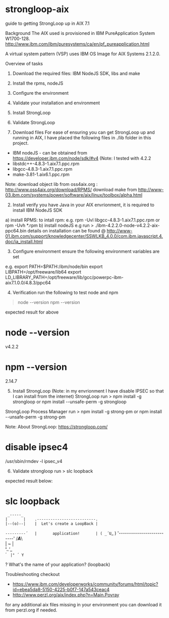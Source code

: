 # strongloop-aix
guide to getting StrongLoop up in AIX 7.1

Background
The AIX used is provisioned in IBM PureApplication System W1700-128.
http://www.ibm.com/ibm/puresystems/ca/en/pf_pureapplication.html

A virtual system pattern (VSP) uses IBM OS Image for AIX Systems  2.1.2.0.

Overview of tasks
1. Download the required files: IBM NodeJS SDK, libs and make
2. Install the rpms, nodeJS
3. Configure the environment
4. Validate your installation and environment
5. Install StrongLoop
6. Validate StrongLoop

1. Download files
For ease of ensuring you can get StrongLoop up and running in AIX, I have placed the following files in ./lib folder in this project.
- IBM nodeJS - can be obtained from https://developer.ibm.com/node/sdk/#v4 (Note: I tested with 4.2.2
- libstdc++-4.8.3-1.aix7.1.ppc.rpm
- libgcc-4.8.3-1.aix7.1.ppc.rpm
- make-3.81-1.aix6.1.ppc.rpm

Note:
download object lib from oss4aix.org : http://www.oss4aix.org/download/RPMS/
download make from http://www-03.ibm.com/systems/power/software/aix/linux/toolbox/alpha.html

2. Install 
verify you have Java in your AIX envrionment, it is required to install IBM NodeJS SDK

a) install RPMS: 
to intall rpm: 
e.g. rpm -Uvl libgcc-4.8.3-1.aix7.1.ppc.rpm or rpm -Uvh *.rpm
b) install nodeJS
e.g run > ./ibm-4.2.2.0-node-v4.2.2-aix-ppc64.bin
details on installation can be found @ http://www-01.ibm.com/support/knowledgecenter/SSWLKB_4.0.0/com.ibm.javascript.4.doc/ia_install.html

3. Configure environment
ensure the following environment variables are set

e.g.
export PATH=$PATH:/ibm/node/bin
export LIBPATH=/opt/freeware/lib64
export LD_LIBRARY_PATH=/opt/freeware/lib/gcc/powerpc-ibm-aix7.1.0.0/4.8.3/ppc64

4. Verification
run the following to test node and npm
> node --version
> npm --version

expected result for above
# node --version
v4.2.2
# npm --version
2.14.7

5. Install StrongLoop
(Note: in my envrionment I have disable IPSEC so that I can install from the internet)
StrongLoop
run > npm install -g strongloop or npm install --unsafe-perm -g strongloop

StrongLoop Process Manager
run > npm install -g strong-pm or npm install --unsafe-perm -g strong-pm

Note:
About StrongLoop: https://strongloop.com/
# disable ipsec4
/usr/sbin/rmdev -l ipsec_v4

6. Validate strongloop
run > slc loopback

expected result below:
# slc loopback

     _-----_
    |       |    .--------------------------.
    |--(o)--|    |  Let's create a LoopBack |
   `---------´   |       application!       |
    ( _´U`_ )    '--------------------------'
    /___A___\    
     |  ~  |     
   __'.___.'__   
 ´   `  |° ´ Y ` 

? What's the name of your application? (loopback) 

Troubleshooting
checkout 
- https://www.ibm.com/developerworks/community/forums/html/topic?id=ebea5da8-5150-4225-b0f7-147a543ceac4
- http://www.perzl.org/aix/index.php?n=Main.Povray

for any additional aix files missing in your environment you can download it from perzl.org if needed.

